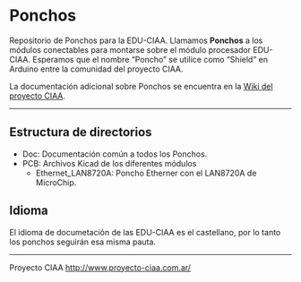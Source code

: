 Ponchos
=======

Repositorio de Ponchos para la EDU-CIAA.
Llamamos **Ponchos** a los módulos conectables para montarse sobre el 
módulo procesador EDU-CIAA. 
Esperamos que el nombre “Poncho” se utilice como “Shield” en Arduino 
entre la comunidad del proyecto CIAA.

La documentación adicional sobre Ponchos se encuentra en la 
[Wiki del proyecto CIAA](http://www.proyecto-ciaa.com.ar/devwiki/doku.php?id=desarrollo:edu-ciaa:ponchos).


---

Estructura de directorios
-------------------------

* Doc: Documentación común a todos los Ponchos.
* PCB: Archivos Kicad de los diferentes módulos
  * Ethernet_LAN8720A: Poncho Etherner con el LAN8720A de MicroChip.

Idioma
------
El idioma de documetación de las EDU-CIAA es el castellano, por lo tanto los 
ponchos seguirán esa misma pauta.

---
Proyecto CIAA http://www.proyecto-ciaa.com.ar/

